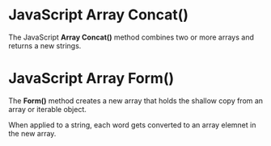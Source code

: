# JavaScript Array Concat()
The JavaScript **Array Concat()** method combines two or more arrays and returns a new strings.

# JavaScript Array Form()
The **Form()** method creates a new array that holds the shallow copy from an array or iterable object.

When applied to a string, each word gets converted to an array elemnet in the new array.